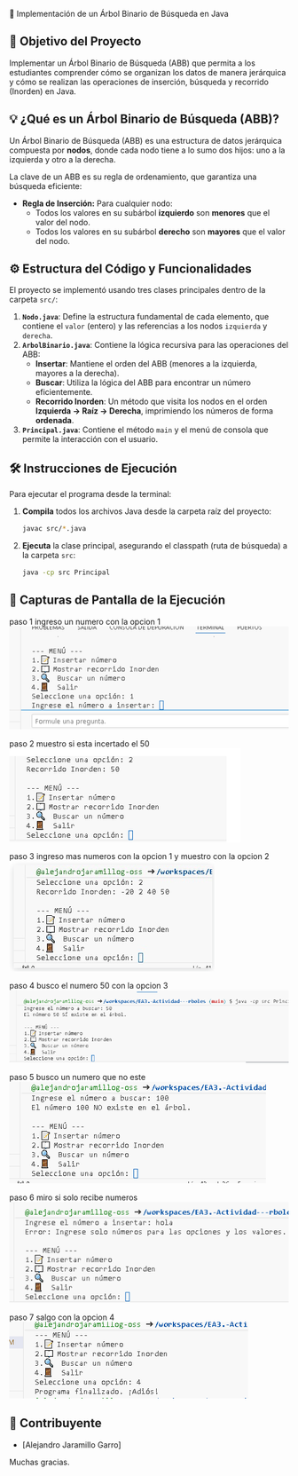 🌳 Implementación de un Árbol Binario de Búsqueda en Java

## 🎯 Objetivo del Proyecto
Implementar un Árbol Binario de Búsqueda (ABB) que permita a los estudiantes comprender cómo se organizan los datos de manera jerárquica y cómo se realizan las operaciones de inserción, búsqueda y recorrido (Inorden) en Java.

## 💡 ¿Qué es un Árbol Binario de Búsqueda (ABB)?
Un Árbol Binario de Búsqueda (ABB) es una estructura de datos jerárquica compuesta por **nodos**, donde cada nodo tiene a lo sumo dos hijos: uno a la izquierda y otro a la derecha.

La clave de un ABB es su regla de ordenamiento, que garantiza una búsqueda eficiente:
* **Regla de Inserción:** Para cualquier nodo:
    * Todos los valores en su subárbol **izquierdo** son **menores** que el valor del nodo.
    * Todos los valores en su subárbol **derecho** son **mayores** que el valor del nodo.

## ⚙️ Estructura del Código y Funcionalidades

El proyecto se implementó usando tres clases principales dentro de la carpeta `src/`:

1.  **`Nodo.java`**: Define la estructura fundamental de cada elemento, que contiene el `valor` (entero) y las referencias a los nodos `izquierda` y `derecha`.
2.  **`ArbolBinario.java`**: Contiene la lógica recursiva para las operaciones del ABB:
    * **Insertar**: Mantiene el orden del ABB (menores a la izquierda, mayores a la derecha).
    * **Buscar**: Utiliza la lógica del ABB para encontrar un número eficientemente.
    * **Recorrido Inorden**: Un método que visita los nodos en el orden **Izquierda -> Raíz -> Derecha**, imprimiendo los números de forma **ordenada**.
3.  **`Principal.java`**: Contiene el método `main` y el menú de consola que permite la interacción con el usuario.

## 🛠️ Instrucciones de Ejecución

Para ejecutar el programa desde la terminal:

1.  **Compila** todos los archivos Java desde la carpeta raíz del proyecto:
    ```bash
    javac src/*.java
    ```
2.  **Ejecuta** la clase principal, asegurando el classpath (ruta de búsqueda) a la carpeta `src`:
    ```bash
    java -cp src Principal
    ```
## 📸 Capturas de Pantalla de la Ejecución

paso 1 ingreso un numero con la opcion 1 ![1](image-1.png)


paso 2 muestro si esta incertado el 50 ![2](image-8.png)


paso 3 ingreso mas numeros con la opcion 1 y muestro con la opcion 2 ![3](image-9.png)


paso 4 busco  el numero 50 con la opcion 3 ![4](image-4.png)


paso 5 busco un numero que no este ![5](image-5.png)


paso 6 miro si solo recibe numeros ![6](image-6.png)


paso 7 salgo con la opcion 4 ![7](image-10.png)

## 👤 Contribuyente

* [Alejandro Jaramillo Garro]

Muchas gracias.
